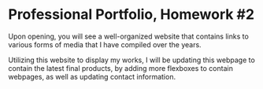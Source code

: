 # Professional Portfolio, Homework #2

Upon opening, you will see a well-organized website that contains links to various forms of media that I have compiled over the years.

Utilizing this website to display my works, I will be updating this webpage to contain the latest final products, by adding more flexboxes to contain webpages, as well as updating contact information.
